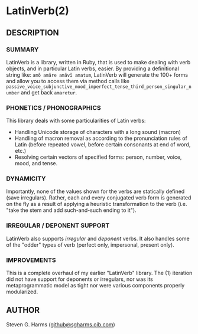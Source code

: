 # LatinVerb(2)

## DESCRIPTION

### SUMMARY

LatinVerb is a library, written in Ruby, that is used to make dealing with verb
objects, and in particular Latin verbs, easier.  By providing a definitional
string like: `amō amāre amāvī amatum`, LatinVerb will generate the 100+ forms
and allow you to access them via method calls like
`passive_voice_subjunctive_mood_imperfect_tense_third_person_singular_number`
and get back `amaretur`.

### PHONETICS / PHONOGRAPHICS

This library deals with some particularities of Latin verbs:

* Handling Unicode storage of characters with a long sound (macron)
* Handling of macron removal as according to the pronunciation rules of Latin
  (before repeated vowel, before certain consonants at end of word, etc.) 
* Resolving certain vectors of specified forms: person, number, voice, mood, and
tense.

### DYNAMICITY

Importantly, none of the values shown for the verbs are statically defined
(save irregulars).  Rather, each and every conjugated verb form is generated on
the fly as a result of applying a heuristic transformation to the verb (i.e.
"take the stem and add such-and-such ending to it").

### IRREGULAR / DEPONENT SUPPORT

LatinVerb also supports *irregular* and *deponent* verbs.  It also handles
some of the "odder" types of verb (perfect only, impersonal, present only).  

### IMPROVEMENTS

This is a complete overhaul of my earlier "LatinVerb" library.  The (1)
iteration did not have support for deponents or irregulars, nor was its
metaprogrammatic model as tight nor were various components properly
modularized.


## AUTHOR

Steven G. Harms (github@sgharms.oib.com)
